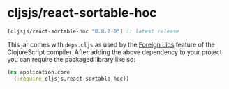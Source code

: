 # cljsjs/react-sortable-hoc

[](dependency)
```clojure
[cljsjs/react-sortable-hoc "0.8.2-0"] ;; latest release
```
[](/dependency)

This jar comes with `deps.cljs` as used by the [Foreign Libs][flibs] feature
of the ClojureScript compiler. After adding the above dependency to your project
you can require the packaged library like so:

```clojure
(ns application.core
  (:require cljsjs.react-sortable-hoc))
```

[flibs]: https://clojurescript.org/reference/packaging-foreign-deps